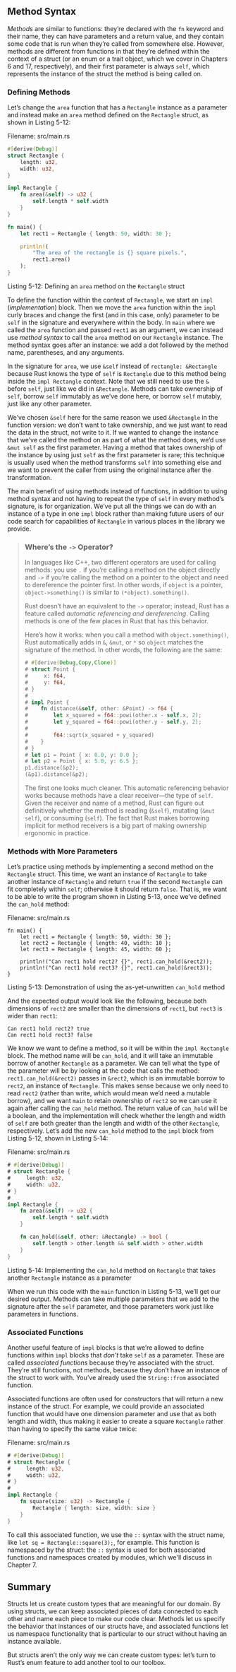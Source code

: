 ## Method Syntax

*Methods* are similar to functions: they’re declared with the `fn` keyword and
their name, they can have parameters and a return value, and they contain some
code that is run when they’re called from somewhere else. However, methods are
different from functions in that they’re defined within the context of a struct
(or an enum or a trait object, which we cover in Chapters 6 and 17,
respectively), and their first parameter is always `self`, which represents the
instance of the struct the method is being called on.

### Defining Methods

Let’s change the `area` function that has a `Rectangle` instance as a parameter
and instead make an `area` method defined on the `Rectangle` struct, as shown
in Listing 5-12:

<span class="filename">Filename: src/main.rs</span>

```rust
#[derive(Debug)]
struct Rectangle {
    length: u32,
    width: u32,
}

impl Rectangle {
    fn area(&self) -> u32 {
        self.length * self.width
    }
}

fn main() {
    let rect1 = Rectangle { length: 50, width: 30 };

    println!(
        "The area of the rectangle is {} square pixels.",
        rect1.area()
    );
}
```

<span class="caption">Listing 5-12: Defining an `area` method on the
`Rectangle` struct</span>

To define the function within the context of `Rectangle`, we start an `impl`
(*implementation*) block. Then we move the `area` function within the `impl`
curly braces and change the first (and in this case, only) parameter to be
`self` in the signature and everywhere within the body. In `main` where we
called the `area` function and passed `rect1` as an argument, we can instead
use *method syntax* to call the `area` method on our `Rectangle` instance.
The method syntax goes after an instance: we add a dot followed by the method
name, parentheses, and any arguments.

In the signature for `area`, we use `&self` instead of `rectangle: &Rectangle`
because Rust knows the type of `self` is `Rectangle` due to this method being
inside the `impl Rectangle` context. Note that we still need to use the `&`
before `self`, just like we did in `&Rectangle`. Methods can take ownership of
`self`, borrow `self` immutably as we’ve done here, or borrow `self` mutably,
just like any other parameter.

We’ve chosen `&self` here for the same reason we used `&Rectangle` in the
function version: we don’t want to take ownership, and we just want to read the
data in the struct, not write to it. If we wanted to change the instance that
we’ve called the method on as part of what the method does, we’d use `&mut
self` as the first parameter. Having a method that takes ownership of the
instance by using just `self` as the first parameter is rare; this technique is
usually used when the method transforms `self` into something else and we want
to prevent the caller from using the original instance after the transformation.

The main benefit of using methods instead of functions, in addition to using
method syntax and not having to repeat the type of `self` in every method’s
signature, is for organization. We’ve put all the things we can do with an
instance of a type in one `impl` block rather than making future users of our
code search for capabilities of `Rectangle` in various places in the library we
provide.

> ### Where’s the `->` Operator?
>
> In languages like C++, two different operators are used for calling methods:
> you use `.` if you’re calling a method on the object directly and `->` if
> you’re calling the method on a pointer to the object and need to dereference
> the pointer first. In other words, if `object` is a pointer,
> `object->something()` is similar to `(*object).something()`.
>
> Rust doesn’t have an equivalent to the `->` operator; instead, Rust has a
> feature called *automatic referencing and dereferencing*. Calling methods is
> one of the few places in Rust that has this behavior.
>
> Here’s how it works: when you call a method with `object.something()`, Rust
> automatically adds in `&`, `&mut`, or `*` so `object` matches the signature of
> the method. In other words, the following are the same:
>
> ```rust
> # #[derive(Debug,Copy,Clone)]
> # struct Point {
> #     x: f64,
> #     y: f64,
> # }
> #
> # impl Point {
> #    fn distance(&self, other: &Point) -> f64 {
> #        let x_squared = f64::powi(other.x - self.x, 2);
> #        let y_squared = f64::powi(other.y - self.y, 2);
> #
> #        f64::sqrt(x_squared + y_squared)
> #    }
> # }
> # let p1 = Point { x: 0.0, y: 0.0 };
> # let p2 = Point { x: 5.0, y: 6.5 };
> p1.distance(&p2);
> (&p1).distance(&p2);
> ```
>
> The first one looks much cleaner. This automatic referencing behavior works
> because methods have a clear receiver—the type of `self`. Given the receiver
> and name of a method, Rust can figure out definitively whether the method is
> reading (`&self`), mutating (`&mut self`), or consuming (`self`). The fact
> that Rust makes borrowing implicit for method receivers is a big part of
> making ownership ergonomic in practice.

### Methods with More Parameters

Let’s practice using methods by implementing a second method on the `Rectangle`
struct. This time, we want an instance of `Rectangle` to take another instance
of `Rectangle` and return `true` if the second `Rectangle` can fit completely
within `self`; otherwise it should return `false`. That is, we want to be able
to write the program shown in Listing 5-13, once we’ve defined the `can_hold`
method:

<span class="filename">Filename: src/main.rs</span>

```rust,ignore
fn main() {
    let rect1 = Rectangle { length: 50, width: 30 };
    let rect2 = Rectangle { length: 40, width: 10 };
    let rect3 = Rectangle { length: 45, width: 60 };

    println!("Can rect1 hold rect2? {}", rect1.can_hold(&rect2));
    println!("Can rect1 hold rect3? {}", rect1.can_hold(&rect3));
}
```

<span class="caption">Listing 5-13: Demonstration of using the as-yet-unwritten
`can_hold` method</span>

And the expected output would look like the following, because both dimensions
of `rect2` are smaller than the dimensions of `rect1`, but `rect3` is wider
than `rect1`:

```text
Can rect1 hold rect2? true
Can rect1 hold rect3? false
```

We know we want to define a method, so it will be within the `impl Rectangle`
block. The method name will be `can_hold`, and it will take an immutable borrow
of another `Rectangle` as a parameter. We can tell what the type of the
parameter will be by looking at the code that calls the method:
`rect1.can_hold(&rect2)` passes in `&rect2`, which is an immutable borrow to
`rect2`, an instance of `Rectangle`. This makes sense because we only need to
read `rect2` (rather than write, which would mean we’d need a mutable borrow),
and we want `main` to retain ownership of `rect2` so we can use it again after
calling the `can_hold` method. The return value of `can_hold` will be a
boolean, and the implementation will check whether the length and width of
`self` are both greater than the length and width of the other `Rectangle`,
respectively. Let’s add the new `can_hold` method to the `impl` block from
Listing 5-12, shown in Listing 5-14:

<span class="filename">Filename: src/main.rs</span>

```rust
# #[derive(Debug)]
# struct Rectangle {
#     length: u32,
#     width: u32,
# }
#
impl Rectangle {
    fn area(&self) -> u32 {
        self.length * self.width
    }

    fn can_hold(&self, other: &Rectangle) -> bool {
        self.length > other.length && self.width > other.width
    }
}
```

<span class="caption">Listing 5-14: Implementing the `can_hold` method on
`Rectangle` that takes another `Rectangle` instance as a parameter</span>

When we run this code with the `main` function in Listing 5-13, we’ll get our
desired output. Methods can take multiple parameters that we add to the
signature after the `self` parameter, and those parameters work just like
parameters in functions.

### Associated Functions

Another useful feature of `impl` blocks is that we’re allowed to define
functions within `impl` blocks that *don’t* take `self` as a parameter. These
are called *associated functions* because they’re associated with the struct.
They’re still functions, not methods, because they don’t have an instance of
the struct to work with. You’ve already used the `String::from` associated
function.

Associated functions are often used for constructors that will return a new
instance of the struct. For example, we could provide an associated function
that would have one dimension parameter and use that as both length and width,
thus making it easier to create a square `Rectangle` rather than having to
specify the same value twice:

<span class="filename">Filename: src/main.rs</span>

```rust
# #[derive(Debug)]
# struct Rectangle {
#     length: u32,
#     width: u32,
# }
#
impl Rectangle {
    fn square(size: u32) -> Rectangle {
        Rectangle { length: size, width: size }
    }
}
```

To call this associated function, we use the `::` syntax with the struct name,
like `let sq = Rectangle::square(3);`, for example. This function is
namespaced by the struct: the `::` syntax is used for both associated functions
and namespaces created by modules, which we'll discuss in Chapter 7.

## Summary

Structs let us create custom types that are meaningful for our domain. By using
structs, we can keep associated pieces of data connected to each other and name
each piece to make our code clear. Methods let us specify the behavior that
instances of our structs have, and associated functions let us namespace
functionality that is particular to our struct without having an instance
available.

But structs aren’t the only way we can create custom types: let’s turn to
Rust’s enum feature to add another tool to our toolbox.

